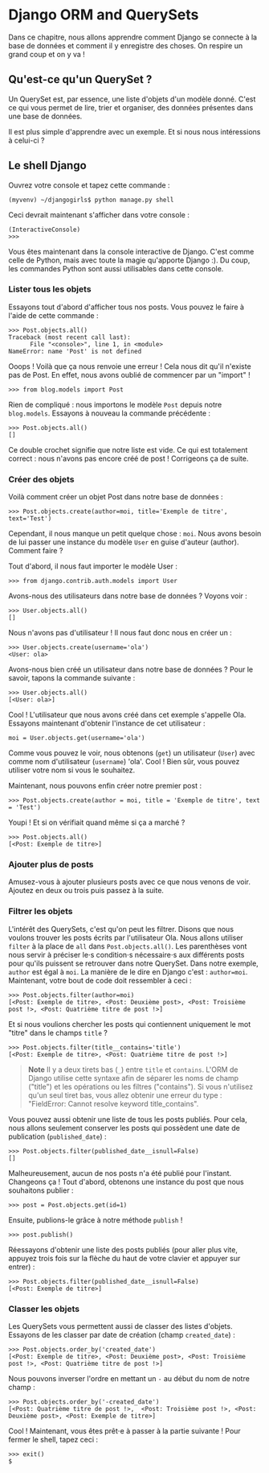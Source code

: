 # Django ORM and QuerySets

Dans ce chapitre, nous allons apprendre comment Django se connecte à la base de données et comment il y enregistre des choses. On respire un grand coup et on y va !

## Qu'est-ce qu'un QuerySet ?

Un QuerySet est, par essence, une liste d'objets d'un modèle donné. C'est ce qui vous permet de lire, trier et organiser, des données présentes dans une base de données.

Il est plus simple d'apprendre avec un exemple. Et si nous nous intéressions à celui-ci ?

## Le shell Django

Ouvrez votre console et tapez cette commande :

    (myvenv) ~/djangogirls$ python manage.py shell
    

Ceci devrait maintenant s'afficher dans votre console :

    (InteractiveConsole)
    >>>
    

Vous êtes maintenant dans la console interactive de Django. C'est comme celle de Python, mais avec toute la magie qu'apporte Django :). Du coup, les commandes Python sont aussi utilisables dans cette console.

### Lister tous les objets

Essayons tout d'abord d'afficher tous nos posts. Vous pouvez le faire à l'aide de cette commande :

    >>> Post.objects.all()
    Traceback (most recent call last):
          File "<console>", line 1, in <module>
    NameError: name 'Post' is not defined
    

Ooops ! Voilà que ça nous renvoie une erreur ! Cela nous dit qu'il n'existe pas de Post. En effet, nous avons oublié de commencer par un "import" !

    >>> from blog.models import Post
    

Rien de compliqué : nous importons le modèle `Post` depuis notre `blog.models`. Essayons à nouveau la commande précédente :

    >>> Post.objects.all()
    []
    

Ce double crochet signifie que notre liste est vide. Ce qui est totalement correct : nous n'avons pas encore créé de post ! Corrigeons ça de suite.

### Créer des objets

Voilà comment créer un objet Post dans notre base de données :

    >>> Post.objects.create(author=moi, title='Exemple de titre', text='Test')
    

Cependant, il nous manque un petit quelque chose : `moi`. Nous avons besoin de lui passer une instance du modèle `User` en guise d'auteur (author). Comment faire ?

Tout d'abord, il nous faut importer le modèle User :

    >>> from django.contrib.auth.models import User
    

Avons-nous des utilisateurs dans notre base de données ? Voyons voir :

    >>> User.objects.all()
    []
    

Nous n'avons pas d'utilisateur ! Il nous faut donc nous en créer un :

    >>> User.objects.create(username='ola')
    <User: ola>
    

Avons-nous bien créé un utilisateur dans notre base de données ? Pour le savoir, tapons la commande suivante :

    >>> User.objects.all()
    [<User: ola>]
    

Cool ! L'utilisateur que nous avons créé dans cet exemple s'appelle Ola. Essayons maintenant d'obtenir l'instance de cet utilisateur :

    moi = User.objects.get(username='ola')
    

Comme vous pouvez le voir, nous obtenons (`get`) un utilisateur (`User`) avec comme nom d'utilisateur (`username`) 'ola'. Cool ! Bien sûr, vous pouvez utiliser votre nom si vous le souhaitez.

Maintenant, nous pouvons enfin créer notre premier post :

    >>> Post.objects.create(author = moi, title = 'Exemple de titre', text = 'Test')
    

Youpi ! Et si on vérifiait quand même si ça a marché ?

    >>> Post.objects.all()
    [<Post: Exemple de titre>]
    

### Ajouter plus de posts

Amusez-vous à ajouter plusieurs posts avec ce que nous venons de voir. Ajoutez en deux ou trois puis passez à la suite.

### Filtrer les objets

L'intérêt des QuerySets, c'est qu'on peut les filtrer. Disons que nous voulons trouver les posts écrits par l'utilisateur Ola. Nous allons utiliser `filter` à la place de `all` dans `Post.objects.all()`. Les parenthèses vont nous servir à préciser le⋅s condition⋅s nécessaire⋅s aux différents posts pour qu'ils puissent se retrouver dans notre QuerySet. Dans notre exemple, `author` est égal à `moi`. La manière de le dire en Django c'est : `author=moi`. Maintenant, votre bout de code doit ressembler à ceci :

    >>> Post.objects.filter(author=moi)
    [<Post: Exemple de titre>, <Post: Deuxième post>, <Post: Troisième post !>, <Post: Quatrième titre de post !>]
    

Et si nous voulions chercher les posts qui contiennent uniquement le mot "titre" dans le champs `title` ?

    >>> Post.objects.filter(title__contains='title')
    [<Post: Exemple de titre>, <Post: Quatrième titre de post !>]
    

> **Note** Il y a deux tirets bas (`_`) entre `title` et `contains`. L'ORM de Django utilise cette syntaxe afin de séparer les noms de champ ("title") et les opérations ou les filtres ("contains"). Si vous n'utilisez qu'un seul tiret bas, vous allez obtenir une erreur du type : "FieldError: Cannot resolve keyword title_contains".

Vous pouvez aussi obtenir une liste de tous les posts publiés. Pour cela, nous allons seulement conserver les posts qui possèdent une date de publication (`published_date`) :

    >>> Post.objects.filter(published_date__isnull=False)
    []
    

Malheureusement, aucun de nos posts n'a été publié pour l'instant. Changeons ça ! Tout d'abord, obtenons une instance du post que nous souhaitons publier :

    >>> post = Post.objects.get(id=1)
    

Ensuite, publions-le grâce à notre méthode `publish` !

    >>> post.publish()
    

Réessayons d'obtenir une liste des posts publiés (pour aller plus vite, appuyez trois fois sur la flèche du haut de votre clavier et appuyer sur entrer) :

    >>> Post.objects.filter(published_date__isnull=False)
    [<Post: Exemple de titre>]
    

### Classer les objets

Les QuerySets vous permettent aussi de classer des listes d'objets. Essayons de les classer par date de création (champ `created_date`) :

    >>> Post.objects.order_by('created_date')
    [<Post: Exemple de titre>, <Post: Deuxième post>, <Post: Troisième post !>, <Post: Quatrième titre de post !>]
    

Nous pouvons inverser l'ordre en mettant un `-` au début du nom de notre champ :

    >>> Post.objects.order_by('-created_date')
    [<Post: Quatrième titre de post !>,  <Post: Troisième post !>, <Post: Deuxième post>, <Post: Exemple de titre>]
    

Cool ! Maintenant, vous êtes prêt⋅e à passer à la partie suivante ! Pour fermer le shell, tapez ceci :

    >>> exit()
    $